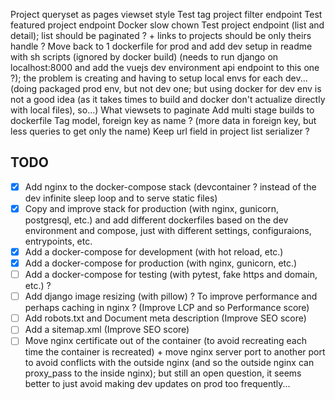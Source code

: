 Project queryset as pages viewset style
Test tag project filter endpoint
Test featured project endpoint
Docker slow chown
Test project endpoint (list and detail); list should be paginated ? + links to projects should be only theirs handle ?
Move back to 1 dockerfile for prod and add dev setup in readme with sh scripts (ignored by docker build) (needs to run django on localhost:8000 and add the vuejs dev environment api endpoint to this one ?); the problem is creating and having to setup local envs for each dev... (doing packaged prod env, but not dev one; but using docker for dev env is not a good idea (as it takes times to build and docker don't actualize directly with local files), so...)
What viewsets to paginate
Add multi stage builds to dockerfile
Tag model, foreign key as name ? (more data in foreign key, but less queries to get only the name)
Keep url field in project list serializer ?


## TODO
- [x] Add nginx to the docker-compose stack (devcontainer ? instead of the dev infinite sleep loop and to serve static files)
- [x] Copy and improve stack for production (with nginx, gunicorn, postgresql, etc.) and add different dockerfiles based on the dev environment and compose, just with different settings, configuraions, entrypoints, etc.
- [x] Add a docker-compose for development (with hot reload, etc.)
- [x] Add a docker-compose for production (with nginx, gunicorn, etc.)
- [ ] Add a docker-compose for testing (with pytest, fake https and domain, etc.) ?
- [ ] Add django image resizing (with pillow) ? To improve performance and perhaps caching in nginx ? (Improve LCP and so Performance score)
- [ ] Add robots.txt and Document meta description (Improve SEO score)
- [ ] Add a sitemap.xml (Improve SEO score)
- [ ] Move nginx certificate out of the container (to avoid recreating each time the container is recreated) + move nginx server port to another port to avoid conflicts with the outside nginx (and so the outside nginx can proxy_pass to the inside nginx); but still an open question, it seems better to just avoid making dev updates on prod too frequently...
